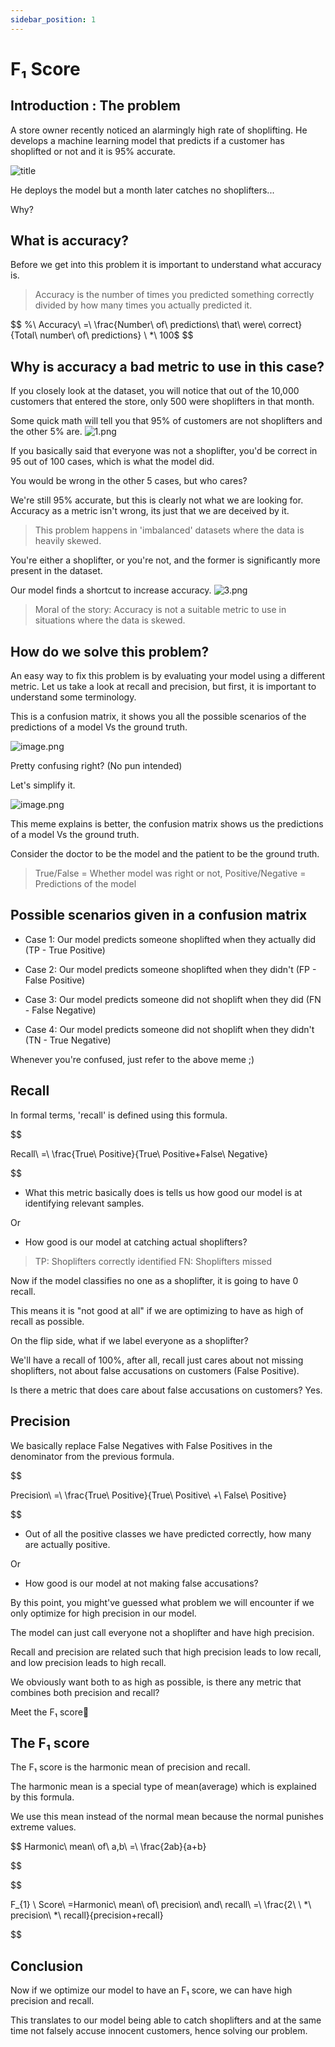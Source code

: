 ```yaml
---
sidebar_position: 1
---
```


# F₁ Score

## Introduction : The problem

A store owner recently noticed an alarmingly high rate of shoplifting. He develops a machine learning model that predicts if a customer has shoplifted or not and it is 95% accurate. 

![title](/img/metrics/00_F1/title.jpg)

He deploys the model but a month later catches no shoplifters...

Why?

## What is accuracy?

Before we get into this problem it is important to understand what accuracy is.

> Accuracy is the number of times you predicted something correctly divided by how many times you actually predicted it.

$$
\%\ Accuracy\ =\ \frac{Number\ of\ predictions\ that\ were\ correct}{Total\ number\ of\ predictions} \ *\ 100$
$$

## Why is accuracy a bad metric to use in this case?

If you closely look at the dataset, you will notice that out of the 10,000 customers that entered the store, only 500 were shoplifters in that month.

Some quick math will tell you that 95% of customers are not shoplifters and the other 5% are.
![1.png](/img/metrics/00_F1/1.png)


If you basically said that everyone was not a shoplifter, you'd be correct in 95 out of 100 cases, which is what the model did.

You would be wrong in the other 5 cases, but who cares? 

We're still 95% accurate, but this is clearly not what we are looking for. Accuracy as a metric isn't wrong, its just that we are deceived by it.

> This problem happens in 'imbalanced' datasets where the data is heavily skewed.

You're either a shoplifter, or you're not, and the former is significantly more present in the dataset.

Our model finds a shortcut to increase accuracy.
![3.png](/img/metrics/00_F1/3.png)


> Moral of the story: Accuracy is not a suitable metric to use in situations where the data is skewed.

## How do we solve this problem?

An easy way to fix this problem is by evaluating your model using a different metric.
Let us take a look at recall and precision, but first, it is important to understand some terminology.

This is a confusion matrix, it shows you all the possible scenarios of the predictions of a model Vs the ground truth.

![image.png](https://cdn.hashnode.com/res/hashnode/image/upload/v1621166108004/JY7AhuDMu.png)

Pretty confusing right? 
(No pun intended)

Let's simplify it.

![image.png](https://cdn.hashnode.com/res/hashnode/image/upload/v1621161421951/GnhZThbH0.png)

This meme explains is better, the confusion matrix shows us the predictions of a model Vs the ground truth. 

Consider the doctor to be the model and the patient to be the ground truth.

> True/False = Whether model was right or not, Positive/Negative = Predictions of the model

## Possible scenarios given in a confusion matrix

- Case 1: Our model predicts someone shoplifted when they actually did (TP - True Positive)

- Case 2: Our model predicts someone shoplifted when they didn't (FP - False Positive)

- Case 3: Our model predicts someone did not shoplift when they did (FN - False Negative)

- Case 4: Our model predicts someone did not shoplift when they didn't (TN - True Negative) 

Whenever you're confused, just refer to the above meme ;)

## Recall

In formal terms, 'recall' is defined using this formula.

$$

 Recall\ =\ \frac{True\ Positive}{True\ Positive+False\ Negative}

$$

- What this metric basically does is tells us how good our model is at identifying relevant samples.

Or

- How good is our model at catching actual shoplifters?

> TP: Shoplifters correctly identified
> FN: Shoplifters missed

Now if the model classifies no one as a shoplifter, it is going to have 0 recall.

This means it is "not good at all" if we are optimizing to have as high of recall as possible. 

On the flip side, what if we label everyone as a shoplifter?

We'll have a recall of 100%, after all, recall just cares about not missing shoplifters, not about false accusations on customers (False Positive).

Is there a metric that does care about false accusations on customers? Yes.

## Precision

We basically replace False Negatives with False Positives in the denominator from the previous formula.

$$

Precision\ =\ \frac{True\ Positive}{True\ Positive\ +\ False\ Positive}

$$

- Out of all the positive classes we have predicted correctly, how many are actually positive.

Or

- How good is our model at not making false accusations?

By this point, you might've guessed what problem we will encounter if we only optimize for high precision in our model.

The model can just call everyone not a shoplifter and have high precision.

Recall and precision are related such that high precision leads to low recall, and low precision leads to high recall.

We obviously want both to as high as possible, is there any metric that combines both precision and recall?

Meet the F₁ score👋

## The F₁ score

The F₁ score is the harmonic mean of precision and recall. 

The harmonic mean is a special type of mean(average) which is explained by this formula.

We use this mean instead of the normal mean because the normal punishes extreme values.

$$
Harmonic\ mean\ of\ a,b\ =\ \frac{2ab}{a+b}

$$

$$

F_{1} \ Score\ =Harmonic\ mean\ of\ precision\ and\ recall\ =\ \frac{2\ \ *\ precision\ *\ recall}{precision+recall}

$$


## Conclusion

Now if we optimize our model to have an F₁ score, we can have high precision and recall.

This translates to our model being able to catch shoplifters and at the same time not falsely accuse innocent customers, hence solving our problem.

